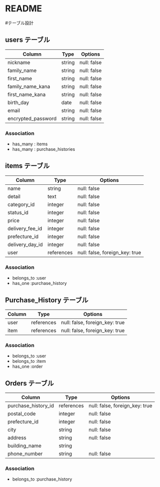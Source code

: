 # README


#テーブル設計

## users テーブル

| Column                |  Type   |  Options    |
| --------------------- | ------- | ----------- |
| nickname              | string  | null: false |
| family_name           | string  | null: false |
| first_name            | string  | null: false |
| family_name_kana      | string  | null: false |
| first_name_kana       | string  | null: false |
| birth_day             | date    | null: false |
| email                 | string  | null: false |
| encrypted_password    | string  | null: false |


### Association

- has_many : items
- has_many : purchase_histories




## items テーブル

| Column           |  Type      | Options                        |
| ---------------- |----------- | ------------------------------ |
| name             | string     | null: false                    |
| detail           | text       | null: false                    |
| category_id      | integer    | null: false                    |
| status_id        | integer    | null: false                    |
| price            | integer    | null: false                    |
| delivery_fee_id  | integer    | null: false                    |
| prefecture_id    | integer    | null: false                    |
| delivery_day_id  | integer    | null: false                    |
| user             | references | null: false, foreign_key: true |          

### Association

- belongs_to :user
- has_one :purchase_history


## Purchase_History テーブル

| Column        |  Type      |  Options                       |
|-------------- | ---------- | ------------------------------ |
| user          | references | null: false, foreign_key: true | 
| item          | references | null: false, foreign_key: true |

### Association

- belongs_to :user
- belongs_to :item
- has_one :order



## Orders テーブル

| Column              |  Type      |  Options                       |
|-------------------- | ---------- | ------------------------------ |
| purchase_history_id | references | null: false, foreign_key: true |
| postal_code         | integer    | null: false                    |
| prefecture_id       | integer    | null: false                    |
| city                | string     | null: false                    |
| address             | string     | null: false                    |
| building_name       | string     |                                | 
| phone_number        | string     | null: false                    |

### Association

- belongs_to :purchase_history
